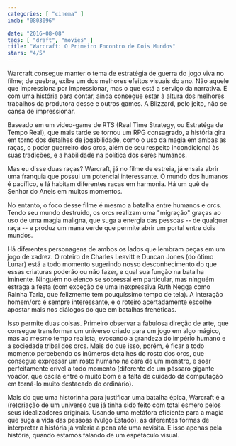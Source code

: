 ```yaml
---
categories: [ "cinema" ]
imdb: "0803096"

date: "2016-08-08"
tags: [ "draft", "movies" ]
title: "Warcraft: O Primeiro Encontro de Dois Mundos"
stars: "4/5"
---
```

Warcraft consegue manter o tema de estratégia de guerra do jogo viva no filme; de quebra, exibe um dos melhores efeitos visuais do ano. Não aquele que impressiona por impressionar, mas o que está a serviço da narrativa. E com uma história para contar, ainda consegue estar à altura dos melhores trabalhos da produtora desse e outros games. A Blizzard, pelo jeito, não se cansa de impressionar.

Baseado em um video-game de RTS (Real Time Strategy, ou Estratéga de Tempo Real), que mais tarde se tornou um RPG consagrado, a história gira em torno dos detalhes de jogabilidade, como o uso da magia em ambas as raças, o poder guerreiro dos orcs, além de seu respeito incondicional às suas tradições, e a habilidade na política dos seres humanos.

Mas eu disse duas raças? Warcraft, já no filme de estreia, já ensaia abrir uma franquia que possui um potencial interessante. O mundo dos humanos é pacífico, e lá habitam diferentes raças em harmonia. Há um quê de Senhor do Aneis em muitos momentos.

No entanto, o foco desse filme é mesmo a batalha entre humanos e orcs. Tendo seu mundo destruído, os orcs realizam uma "migração" graças ao uso de uma magia maligna, que suga a energia das pessoas -- de qualquer raça -- e produz um mana verde que permite abrir um portal entre dois mundos.

Há diferentes personagens de ambos os lados que lembram peças em um jogo de xadrez. O roteiro de Charles Leavitt e Duncan Jones (do ótimo Lunar) está a todo momento sugerindo nosso desconhecimento do que essas criaturas poderão ou não fazer, e qual sua função na batalha iminente. Ninguém no elenco se sobressai em particular, mas ninguém estraga a festa (com exceção de uma inexpressiva Ruth Negga como Rainha Taria, que felizmente tem pouquíssimo tempo de tela). A interação homem/orc é sempre interessante, e o roteiro acertadamente escolhe apostar mais nos diálogos do que em batalhas frenéticas.

Isso permite duas coisas. Primeiro observar a fabulosa direção de arte, que consegue transformar um universo criado para um jogo em algo mágico, mas ao mesmo tempo realista, evocando a grandeza do império humano e a sociedade tribal dos orcs. Mais do que isso, porém, é ficar a todo momento percebendo os inúmeros detalhes do rosto dos orcs, que consegue expressar um rosto humano na cara de um monstro, e soar perfeitamente crível a todo momento (diferente de um pássaro gigante voador, que oscila entre o muito bom e a falta de cuidado da computação em torná-lo muito destacado do ordinário).

Mais do que uma historinha para justificar uma batalha épica, Warcraft é a (re)criação de um universo que já tinha sido feito com total esmero pelos seus idealizadores originais. Usando uma metáfora eficiente para a magia que suga a vida das pessoas (vulgo Estado), as diferentes formas de interpretar a história já valeria a pena até uma revisita. E isso apenas pela história, quando estamos falando de um espetáculo visual.
